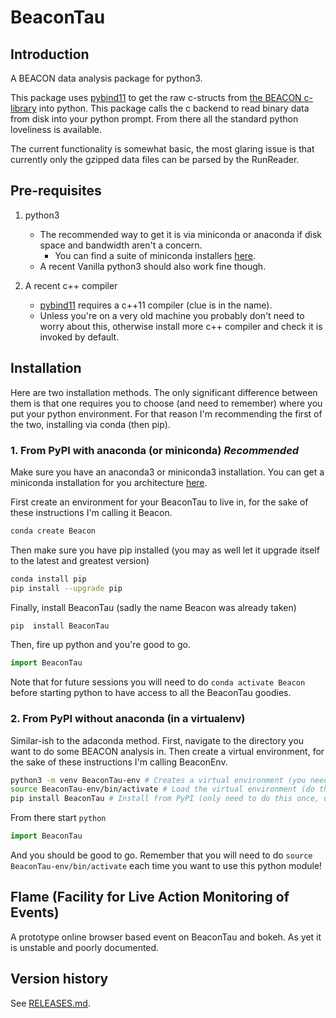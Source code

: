 # BeaconTau

## Introduction

A BEACON data analysis package for python3.

This package uses [pybind11](https://github.com/pybind/pybind11) to get the raw c-structs from [the BEACON c-library](https://github.com/beaconTau/libbeacon) into python.
This package calls the c backend to read binary data from disk into your python prompt.
From there all the standard python loveliness is available.

The current functionality is somewhat basic, the most glaring issue is that currently only the gzipped data files can be parsed by the RunReader.

## Pre-requisites
1. python3
   - The recommended way to get it is via miniconda or anaconda if disk space and bandwidth aren't a concern. 
	 - You can find a suite of miniconda installers [here](https://repo.continuum.io/miniconda/).
   - A recent Vanilla python3 should also work fine though.

2. A recent c++ compiler
   - [pybind11](https://github.com/pybind/pybind11) requires a c++11 compiler (clue is in the name).
   - Unless you're on a very old machine you probably don't need to worry about this, otherwise install more c++ compiler and check it is invoked by default.

## Installation

Here are two installation methods.
The only significant difference between them is that one requires you to choose (and need to remember) where you put your python environment.
For that reason I'm recommending the first of the two, installing via conda (then pip).

### 1. From PyPI with anaconda (or miniconda) *Recommended*
Make sure you have an anaconda3 or miniconda3 installation.
You can get a miniconda installation for you architecture [here](https://repo.continuum.io/miniconda/).

First create an environment for your BeaconTau to live in, for the sake of these instructions I'm calling it Beacon.

```bash
conda create Beacon
```

Then make sure you have pip installed (you may as well let it upgrade itself to the latest and greatest version)
```bash
conda install pip
pip install --upgrade pip
```

Finally, install BeaconTau (sadly the name Beacon was already taken)
```bash
pip  install BeaconTau
```

Then, fire up python and you're good to go.
```python
import BeaconTau
```

Note that for future sessions you will need to do `conda activate Beacon` before starting python to have access to all the BeaconTau goodies.


### 2. From PyPI without anaconda (in a virtualenv)
Similar-ish to the adaconda method.
First, navigate to the directory you want to do some BEACON analysis in.
Then create a virtual environment, for the sake of these instructions I'm calling BeaconEnv.

```bash
python3 -m venv BeaconTau-env # Creates a virtual environment (you need only do this once)
source BeaconTau-env/bin/activate # Load the virtual environment (do this once per terminal session)
pip install BeaconTau # Install from PyPI (only need to do this once, unless upgrading)
```
From there start `python`

```python
import BeaconTau
```
And you should be good to go.
Remember that you will need to do `source BeaconTau-env/bin/activate` each time you want to use this python module!



## Flame (Facility for Live Action Monitoring of Events)

A prototype online browser based event on BeaconTau and bokeh.
As yet it is unstable and poorly documented.

## Version history

See [RELEASES.md](https://github.com/beaconTau/BeaconTau/RELEASES.md).
